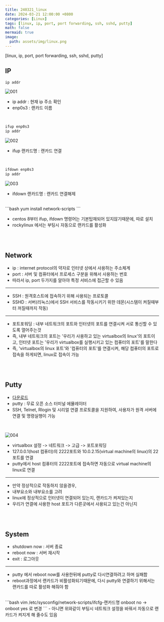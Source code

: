 ```yaml
---
title: 240321_linux
date: 2024-03-21 12:00:00 +0800
categories: [Linux]
tags: [linux, ip, port, port forwarding, ssh, sshd, putty]
math: false
mermaid: true
image:
  path: assets/img/linux.png
---
```


[linux, ip, port, port forwarding, ssh, sshd, putty]

## IP
```bash
ip addr
```
![001](https://github.com/alphathx13/alphathx13.github.io/assets/163115993/42a6d0b0-09db-4541-8e47-a4b4babd12fa)

- ip addr : 현재 ip 주소 확인
- enp0s3 : 랜카드 이름

<br/>

```bash
ifup enp0s3
ip addr
```
![002](https://github.com/alphathx13/alphathx13.github.io/assets/163115993/65d2ed2f-ef24-4435-a743-cb080d09f125)

- ifup 랜카드명 : 랜카드 연결

<br/>

```bash
ifdown enp0s3
ip addr
```
![003](https://github.com/alphathx13/alphathx13.github.io/assets/163115993/1d6ea46e-6bcf-4700-9ec3-2a12c1a97a1e)

- ifdown 랜카드명 : 랜카드 연결해제

<br/>
```bash
yum install network-scripts
```

- centos 8부터 ifup, ifdown 명령어는 기본탑재되어 있지않기때문에, 따로 설치
- rockylinux 에서는 부팅시 자동으로 랜카드를 활성화

<br/>
<br/>

## Network

- ip : internet protocol의 약자로 인터넷 상에서 사용하는 주소체계
- port : 서버 및 컴퓨터에서 프로세스 구분을 위해서 사용하는 번호
- 따라서 ip, port 두가지를 알아야 특정 서비스에 접근할 수 있음
<hr style="border:1px solid white">

- SSH : 원격호스트에 접속하기 위해 사용되는 프로토콜
- SSHD : 서버(리눅스)에서 SSH 서비스를 작동시키기 위한 데몬(시스템이 켜질때부터 꺼질때까지 작동)
<hr style="border:1px solid white">

- 포트포워딩 : 내부 네트워크의 포트와 인터넷의 포트를 연결시켜 서로 통신할 수 있도록 열어주는것
- 즉, 내부 네트워크의 포트는 '우리가 사용하고 있는 virtualbox의 linux'의 포트이고, 인터넷 포트는 '우리가 virtualbox를 실행시키고 있는 컴퓨터의 포트'를 말한다
- 즉, 'virtualbox의 linux 포트'와 '컴퓨터의 포트'를 연결시켜, 해당 컴퓨터의 포트로 접속을 하게되면, linux로 접속이 가능

<br/>
<br/>

## Putty

- [다운로드](https://www.chiark.greenend.org.uk/~sgtatham/putty/latest.html) <br/>
- putty : 무료 오픈 소스 터미널 에뮬레이터
- SSH, Telnet, Rlogin 및 시리얼 연결 프로토콜을 지원하여, 사용자가 원격 서버에 연결 및 명령실행이 가능

<br/>

![004](https://github.com/alphathx13/alphathx13.github.io/assets/163115993/737f4cfd-054c-4c9d-b9c6-37d6f9a25bde)

- virtualbox 설정 -> 네트워크 -> 고급 -> 포트포워딩
- 127.0.0.1(host 컴퓨터)의 2222포트와 10.0.2.15(virtual machine의 linux)의 22포트를 연결
- putty에서 host 컴퓨터의 2222포트에 접속하면 자동으로 virtual machine의 linux로 연결
<hr style="border:1px solid white">

- 만약 정상적으로 작동하지 않을경우,
- 내부요소와 내부요소를 고려
- linux에 정상적으로 인터넷이 연결되어 있는지, 랜카드가 켜져있는지
- 우리가 연결에 사용한 host 포트가 다른곳에서 사용되고 있는건 아닌지

<br/>
<br/>

## System

- shutdown now : 서버 종료
- reboot now : 서버 재시작
- exit : 로그아웃
<hr style="border:1px solid white">

- putty 에서 reboot now를 사용한뒤에 putty로 다시연결하려고 하며 실패함
- reboot과정에서 랜카드가 비활성화되기때문에, 다시 putty와 연결하기 위해서는 랜카드를 따로 활성화 해줘야 함
<br/>
```bash
vim /etc/sysconfig/network-scripts/ifcfg-랜카드명
onboot no -> onboot yes 로 변경
```
- 아니면 위와같이 부팅시 네트워크 설정을 바꿔서 자동으로 랜카드가 켜지게 해 줄수도 있음